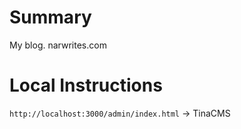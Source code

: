 # Summary
My blog. 
narwrites.com

# Local Instructions
`http://localhost:3000/admin/index.html` -> TinaCMS
